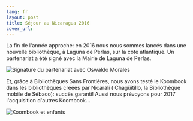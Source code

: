 ```yaml
---
lang: fr
layout: post
title: Séjour au Nicaragua 2016
cover_url: 
---
```

La fin de l'année approche: en 2016 nous nous sommes lancés dans une nouvelle bibliothèque, à Laguna de Perlas, sur la côte atlantique. Un partenariat a été signé avec la Mairie de Laguna de Perlas. 

![Signature du partenariat avec Oswaldo Morales](http://res.cloudinary.com/nicarali/image/upload/v1477460575/signatureOswaldoMorales_mx6isy.jpg)

Et, grâce à Bibliothèques Sans Frontières, nous avons testé  le Koombook dans les bibliothèques créées par Nicarali ( Chagüitillo, la Bibliothèque mobile de Sébaco): succès garanti!
Aussi nous prévoyons pour 2017 l'acquisition d'autres Koombook...

![Koombook et enfants](http://res.cloudinary.com/nicarali/image/upload/v1477460574/koombookenfants_rgvqvs.jpg)